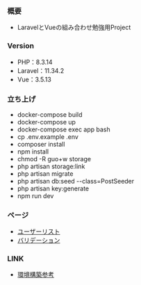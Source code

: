 ### 概要
- LaravelとVueの組み合わせ勉強用Project

### Version
- PHP：8.3.14
- Laravel：11.34.2
- Vue：3.5.13

### 立ち上げ
- docker-compose build
- docker-compose up
- docker-compose exec app bash
- cp .env.example .env
- composer install
- npm install
- chmod -R guo+w storage
- php artisan storage:link
- php artisan migrate
- php artisan db:seed --class=PostSeeder
- php artisan key:generate
- npm run dev

### ページ
- [ユーザーリスト](http://localhost/userlist)
- [バリデーション](http://localhost/validation)

### LINK
- [環境構築参考](https://qiita.com/hitotch/items/2e816bc1423d00562dc2)